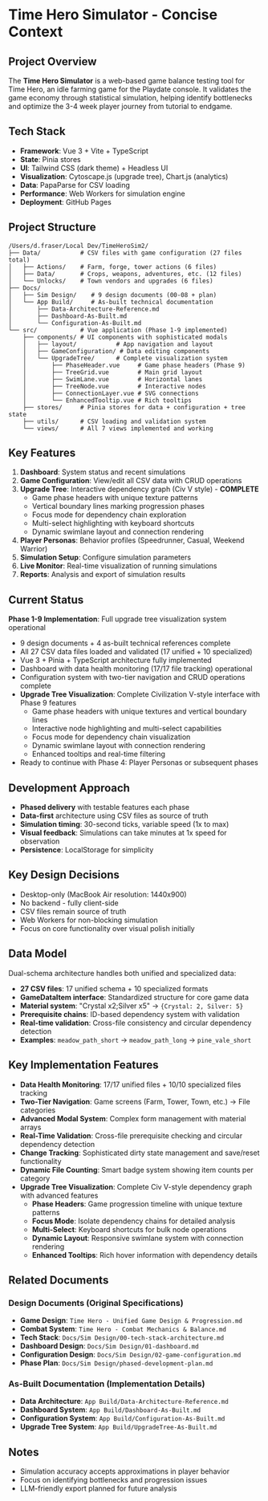 # Time Hero Simulator - Concise Context

## Project Overview
The **Time Hero Simulator** is a web-based game balance testing tool for Time Hero, an idle farming game for the Playdate console. It validates the game economy through statistical simulation, helping identify bottlenecks and optimize the 3-4 week player journey from tutorial to endgame.

## Tech Stack
- **Framework**: Vue 3 + Vite + TypeScript
- **State**: Pinia stores
- **UI**: Tailwind CSS (dark theme) + Headless UI
- **Visualization**: Cytoscape.js (upgrade tree), Chart.js (analytics)
- **Data**: PapaParse for CSV loading
- **Performance**: Web Workers for simulation engine
- **Deployment**: GitHub Pages

## Project Structure
```
/Users/d.fraser/Local Dev/TimeHeroSim2/
├── Data/           # CSV files with game configuration (27 files total)
│   ├── Actions/    # Farm, forge, tower actions (6 files)
│   ├── Data/       # Crops, weapons, adventures, etc. (12 files)
│   └── Unlocks/    # Town vendors and upgrades (6 files)
├── Docs/
│   ├── Sim Design/    # 9 design documents (00-08 + plan)
│   └── App Build/     # As-built technical documentation
│       ├── Data-Architecture-Reference.md
│       ├── Dashboard-As-Built.md
│       └── Configuration-As-Built.md
└── src/            # Vue application (Phase 1-9 implemented)
    ├── components/ # UI components with sophisticated modals
    │   ├── layout/           # App navigation and layout
    │   ├── GameConfiguration/ # Data editing components  
    │   └── UpgradeTree/      # Complete visualization system
    │       ├── PhaseHeader.vue     # Game phase headers (Phase 9)
    │       ├── TreeGrid.vue        # Main grid layout
    │       ├── SwimLane.vue        # Horizontal lanes
    │       ├── TreeNode.vue        # Interactive nodes
    │       ├── ConnectionLayer.vue # SVG connections
    │       └── EnhancedTooltip.vue # Rich tooltips
    ├── stores/     # Pinia stores for data + configuration + tree state
    ├── utils/      # CSV loading and validation system
    └── views/      # All 7 views implemented and working
```

## Key Features
1. **Dashboard**: System status and recent simulations
2. **Game Configuration**: View/edit all CSV data with CRUD operations
3. **Upgrade Tree**: Interactive dependency graph (Civ V style) - **COMPLETE**
   - Game phase headers with unique texture patterns
   - Vertical boundary lines marking progression phases
   - Focus mode for dependency chain exploration
   - Multi-select highlighting with keyboard shortcuts
   - Dynamic swimlane layout and connection rendering
4. **Player Personas**: Behavior profiles (Speedrunner, Casual, Weekend Warrior)
5. **Simulation Setup**: Configure simulation parameters
6. **Live Monitor**: Real-time visualization of running simulations
7. **Reports**: Analysis and export of simulation results

## Current Status
**Phase 1-9 Implementation**: Full upgrade tree visualization system operational
- 9 design documents + 4 as-built technical references complete
- All 27 CSV data files loaded and validated (17 unified + 10 specialized)
- Vue 3 + Pinia + TypeScript architecture fully implemented
- Dashboard with data health monitoring (17/17 file tracking) operational
- Configuration system with two-tier navigation and CRUD operations complete
- **Upgrade Tree Visualization**: Complete Civilization V-style interface with Phase 9 features
  - Game phase headers with unique textures and vertical boundary lines
  - Interactive node highlighting and multi-select capabilities
  - Focus mode for dependency chain visualization
  - Dynamic swimlane layout with connection rendering
  - Enhanced tooltips and real-time filtering
- Ready to continue with Phase 4: Player Personas or subsequent phases

## Development Approach
- **Phased delivery** with testable features each phase
- **Data-first** architecture using CSV files as source of truth
- **Simulation timing**: 30-second ticks, variable speed (1x to max)
- **Visual feedback**: Simulations can take minutes at 1x speed for observation
- **Persistence**: LocalStorage for simplicity

## Key Design Decisions
- Desktop-only (MacBook Air resolution: 1440x900)
- No backend - fully client-side
- CSV files remain source of truth
- Web Workers for non-blocking simulation
- Focus on core functionality over visual polish initially

## Data Model
Dual-schema architecture handles both unified and specialized data:
- **27 CSV files**: 17 unified schema + 10 specialized formats
- **GameDataItem interface**: Standardized structure for core game data
- **Material system**: "Crystal x2;Silver x5" → `{Crystal: 2, Silver: 5}`
- **Prerequisite chains**: ID-based dependency system with validation
- **Real-time validation**: Cross-file consistency and circular dependency detection
- **Examples**: `meadow_path_short` → `meadow_path_long` → `pine_vale_short`

## Key Implementation Features
- **Data Health Monitoring**: 17/17 unified files + 10/10 specialized files tracking
- **Two-Tier Navigation**: Game screens (Farm, Tower, Town, etc.) → File categories
- **Advanced Modal System**: Complex form management with material arrays
- **Real-Time Validation**: Cross-file prerequisite checking and circular dependency detection
- **Change Tracking**: Sophisticated dirty state management and save/reset functionality
- **Dynamic File Counting**: Smart badge system showing item counts per category
- **Upgrade Tree Visualization**: Complete Civ V-style dependency graph with advanced features
  - **Phase Headers**: Game progression timeline with unique texture patterns
  - **Focus Mode**: Isolate dependency chains for detailed analysis
  - **Multi-Select**: Keyboard shortcuts for bulk node operations
  - **Dynamic Layout**: Responsive swimlane system with connection rendering
  - **Enhanced Tooltips**: Rich hover information with dependency details

## Related Documents
### Design Documents (Original Specifications)
- **Game Design**: `Time Hero - Unified Game Design & Progression.md`
- **Combat System**: `Time Hero - Combat Mechanics & Balance.md`
- **Tech Stack**: `Docs/Sim Design/00-tech-stack-architecture.md`
- **Dashboard Design**: `Docs/Sim Design/01-dashboard.md`
- **Configuration Design**: `Docs/Sim Design/02-game-configuration.md`
- **Phase Plan**: `Docs/Sim Design/phased-development-plan.md`

### As-Built Documentation (Implementation Details)
- **Data Architecture**: `App Build/Data-Architecture-Reference.md`
- **Dashboard System**: `App Build/Dashboard-As-Built.md`
- **Configuration System**: `App Build/Configuration-As-Built.md`
- **Upgrade Tree System**: `App Build/UpgradeTree-As-Built.md`

## Notes
- Simulation accuracy accepts approximations in player behavior
- Focus on identifying bottlenecks and progression issues
- LLM-friendly export planned for future analysis